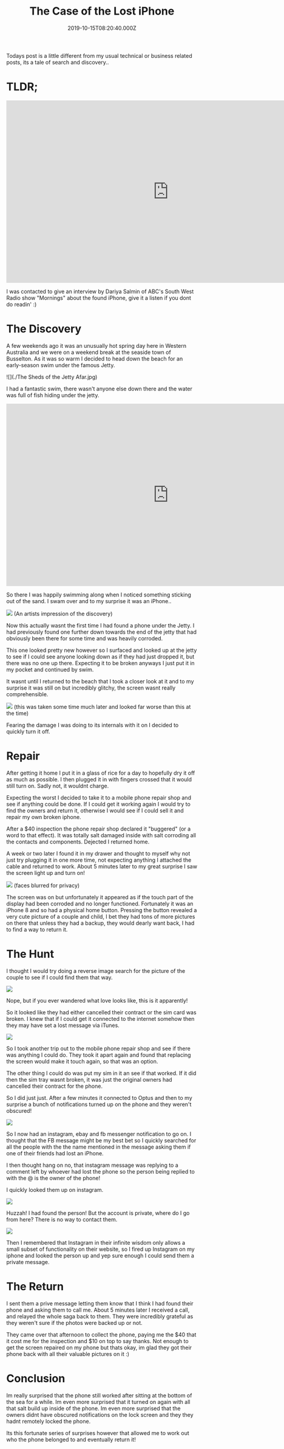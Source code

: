 ﻿---
coverImage: ./header2.jpg
date: '2019-10-15T08:20:40.000Z'
tags:
  - good deed
title: The Case of the Lost iPhone
oldUrl: /personal/the-case-of-the-lost-iphone
---

Todays post is a little different from my usual technical or business related posts, its a tale of search and discovery..

<!-- more -->

# TLDR;

<iframe width="853" height="480" src="https://www.youtube.com/embed/4r3j5qWkO34" frameborder="0" allow="autoplay; encrypted-media" allowfullscreen></iframe>

I was contacted to give an interview by Dariya Salmin of ABC's South West Radio show "Mornings" about the found iPhone, give it a listen if you dont do readin' :)

# The Discovery

A few weekends ago it was an unusually hot spring day here in Western Australia and we were on a weekend break at the seaside town of Busselton. As it was so warm I decided to head down the beach for an early-season swim under the famous Jetty.

![](./The Sheds of the Jetty Afar.jpg)

I had a fantastic swim, there wasn't anyone else down there and the water was full of fish hiding under the jetty.

<iframe width="853" height="480" src="https://www.youtube.com/embed/YeOIC7A582M" frameborder="0" allow="autoplay; encrypted-media" allowfullscreen></iframe>

So there I was happily swimming along when I noticed something sticking out of the sand. I swam over and to my surprise it was an iPhone..

![](./discovery.png)
(An artists impression of the discovery)

Now this actually wasnt the first time I had found a phone under the Jetty. I had previously found one further down towards the end of the jetty that had obviously been there for some time and was heavily corroded.

This one looked pretty new however so I surfaced and looked up at the jetty to see if I could see anyone looking down as if they had just dropped it, but there was no one up there. Expecting it to be broken anyways I just put it in my pocket and continued by swim.

It wasnt until I returned to the beach that I took a closer look at it and to my surprise it was still on but incredibly glitchy, the screen wasnt really comprehensible.

![](./the-phone.png)
(this was taken some time much later and looked far worse than this at the time)

Fearing the damage I was doing to its internals with it on I decided to quickly turn it off.

# Repair

After getting it home I put it in a glass of rice for a day to hopefully dry it off as much as possible. I then plugged it in with fingers crossed that it would still turn on. Sadly not, it wouldnt charge.

Expecting the worst I decided to take it to a mobile phone repair shop and see if anything could be done. If I could get it working again I would try to find the owners and return it, otherwise I would see if I could sell it and repair my own broken iphone.

After a \$40 inspection the phone repair shop declared it "buggered" (or a word to that effect). It was totally salt damaged inside with salt corroding all the contacts and components. Dejected I returned home.

A week or two later I found it in my drawer and thought to myself why not just try plugging it in one more time, not expecting anything I attached the cable and returned to work. About 5 minutes later to my great surprise I saw the screen light up and turn on!

![](./lock-screen.jpg)
(faces blurred for privacy)

The screen was on but unfortunately it appeared as if the touch part of the display had been corroded and no longer functioned. Fortunately it was an iPhone 8 and so had a physical home button. Pressing the button revealed a very cute picture of a couple and child, I bet they had tons of more pictures on there that unless they had a backup, they would dearly want back, I had to find a way to return it.

# The Hunt

I thought I would try doing a reverse image search for the picture of the couple to see if I could find them that way.

![](./love.png)

Nope, but if you ever wandered what love looks like, this is it apparently!

So it looked like they had either cancelled their contract or the sim card was broken. I knew that if I could get it connected to the internet somehow then they may have set a lost message via iTunes.

![](./lost.jpg)

So I took another trip out to the mobile phone repair shop and see if there was anything I could do. They took it apart again and found that replacing the screen would make it touch again, so that was an option.

The other thing I could do was put my sim in it an see if that worked. If it did then the sim tray wasnt broken, it was just the original owners had cancelled their contract for the phone.

So I did just just. After a few minutes it connected to Optus and then to my surprise a bunch of notifications turned up on the phone and they weren't obscured!

![](./notifications.jpg)

So I now had an instagram, ebay and fb messenger notification to go on. I thought that the FB message might be my best bet so I quickly searched for all the people with the the name mentioned in the message asking them if one of their friends had lost an iPhone.

I then thought hang on no, that instagram message was replying to a comment left by whoever had lost the phone so the person being replied to with the @ is the owner of the phone!

I quickly looked them up on instagram.

![](./insta.png)

Huzzah! I had found the person! But the account is private, where do I go from here? There is no way to contact them.

![](./insta-no-message.png)

Then I remembered that Instagram in their infinite wisdom only allows a small subset of functionality on their website, so I fired up Instagram on my iphone and looked the person up and yep sure enough I could send them a private message.

# The Return

I sent them a prive message letting them know that I think I had found their phone and asking them to call me. About 5 minutes later I received a call, and relayed the whole saga back to them. They were incredibly grateful as they weren't sure if the photos were backed up or not.

They came over that afternoon to collect the phone, paying me the $40 that it cost me for the inspection and $10 on top to say thanks. Not enough to get the screen repaired on my phone but thats okay, im glad they got their phone back with all their valuable pictures on it :)

# Conclusion

Im really surprised that the phone still worked after sitting at the bottom of the sea for a while. Im even more surprised that it turned on again with all that salt build up inside of the phone. Im even more surprised that the owners didnt have obscured notifications on the lock screen and they they hadnt remotely locked the phone.

Its this fortunate series of surprises however that allowed me to work out who the phone belonged to and eventually return it!
